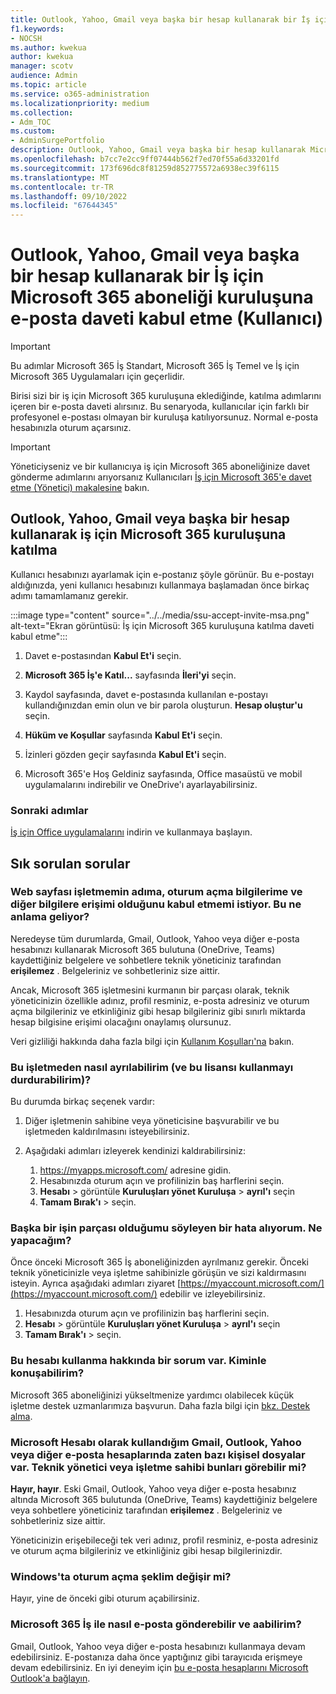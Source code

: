 ```yaml
---
title: Outlook, Yahoo, Gmail veya başka bir hesap kullanarak bir İş için Microsoft 365 aboneliği kuruluşuna e-posta daveti kabul etme (Kullanıcı)
f1.keywords:
- NOCSH
ms.author: kwekua
author: kwekua
manager: scotv
audience: Admin
ms.topic: article
ms.service: o365-administration
ms.localizationpriority: medium
ms.collection:
- Adm_TOC
ms.custom:
- AdminSurgePortfolio
description: Outlook, Yahoo, Gmail veya başka bir hesap kullanarak Microsoft 365 İş Standart bir kuruluşa katılmak için e-posta daveti kabul edin.
ms.openlocfilehash: b7cc7e2cc9ff07444b562f7ed70f55a6d33201fd
ms.sourcegitcommit: 173f696dc8f81259d852775572a6938ec39f6115
ms.translationtype: MT
ms.contentlocale: tr-TR
ms.lasthandoff: 09/10/2022
ms.locfileid: "67644345"
---
```

# <a name="accept-an-email-invitation-to-a-microsoft-365-for-business-subscription-organization-using-an-outlook-yahoo-gmail-or-other-account-user"></a>Outlook, Yahoo, Gmail veya başka bir hesap kullanarak bir İş için Microsoft 365 aboneliği kuruluşuna e-posta daveti kabul etme (Kullanıcı)

> [!IMPORTANT]
> Bu adımlar Microsoft 365 İş Standart, Microsoft 365 İş Temel ve İş için Microsoft 365 Uygulamaları için geçerlidir.

Birisi sizi bir iş için Microsoft 365 kuruluşuna eklediğinde, katılma adımlarını içeren bir e-posta daveti alırsınız. Bu senaryoda, kullanıcılar için farklı bir profesyonel e-postası olmayan bir kuruluşa katılıyorsunuz. Normal e-posta hesabınızla oturum açarsınız.

> [!IMPORTANT]
> Yöneticiyseniz ve bir kullanıcıya iş için Microsoft 365 aboneliğinize davet gönderme adımlarını arıyorsanız Kullanıcıları [İş için Microsoft 365'e davet etme (Yönetici) makalesine](admin-invite-business-standard.md) bakın.

## <a name="join-a-microsoft-365-for-business-organization-using-an-outlook-yahoo-gmail-or-other-account"></a>Outlook, Yahoo, Gmail veya başka bir hesap kullanarak iş için Microsoft 365 kuruluşuna katılma

Kullanıcı hesabınızı ayarlamak için e-postanız şöyle görünür. Bu e-postayı aldığınızda, yeni kullanıcı hesabınızı kullanmaya başlamadan önce birkaç adımı tamamlamanız gerekir.

:::image type="content" source="../../media/ssu-accept-invite-msa.png" alt-text="Ekran görüntüsü: İş için Microsoft 365 kuruluşuna katılma daveti kabul etme":::

1. Davet e-postasından **Kabul Et'i** seçin.

2. **Microsoft 365 İş'e Katıl...** sayfasında **İleri'yi** seçin.

3. Kaydol sayfasında, davet e-postasında kullanılan e-postayı kullandığınızdan emin olun ve bir parola oluşturun. **Hesap oluştur'u** seçin.

4. **Hüküm ve Koşullar** sayfasında **Kabul Et'i** seçin.

5. İzinleri gözden geçir sayfasında **Kabul Et'i** seçin.

6. Microsoft 365'e Hoş Geldiniz sayfasında, Office masaüstü ve mobil uygulamalarını indirebilir ve OneDrive'ı ayarlayabilirsiniz.

### <a name="next-steps"></a>Sonraki adımlar

[İş için Office uygulamalarını](https://support.microsoft.com/office/install-office-apps-from-office-365-dcf2d841-dac7-455b-9a77-fc8f7ee92702) indirin ve kullanmaya başlayın.

## <a name="frequently-asked-questions"></a>Sık sorulan sorular

### <a name="the-webpage-is-asking-me-to-agree-that-my-business-has-access-to-my-name-sign-in-and-other-information--what-does-that-mean"></a>Web sayfası işletmemin adıma, oturum açma bilgilerime ve diğer bilgilere erişimi olduğunu kabul etmemi istiyor. Bu ne anlama geliyor?

Neredeyse tüm durumlarda, Gmail, Outlook, Yahoo veya diğer e-posta hesabınızı kullanarak Microsoft 365 bulutuna (OneDrive, Teams) kaydettiğiniz belgelere ve sohbetlere teknik yöneticiniz tarafından **erişilemez** . Belgeleriniz ve sohbetleriniz size aittir.

Ancak, Microsoft 365 işletmesini kurmanın bir parçası olarak, teknik yöneticinizin özellikle adınız, profil resminiz, e-posta adresiniz ve oturum açma bilgileriniz ve etkinliğiniz gibi hesap bilgileriniz gibi sınırlı miktarda hesap bilgisine erişimi olacağını onaylamış olursunuz.

Veri gizliliği hakkında daha fazla bilgi için [Kullanım Koşulları'na](https://ssu.office.com/terms/en-US/smb_eula.txt) bakın.

### <a name="how-can-i-leave-this-business-and-stop-using-this-license"></a>Bu işletmeden nasıl ayrılabilirim (ve bu lisansı kullanmayı durdurabilirim)?

Bu durumda birkaç seçenek vardır:  

1. Diğer işletmenin sahibine veya yöneticisine başvurabilir ve bu işletmeden kaldırılmasını isteyebilirsiniz.

2. Aşağıdaki adımları izleyerek kendinizi kaldırabilirsiniz:

    1. https://myapps.microsoft.com/ adresine gidin.
    2. Hesabınızda oturum açın ve profilinizin baş harflerini seçin.
    3. **Hesabı** >  görüntüle **Kuruluşları yönet Kuruluşa** > **ayrıl'ı** seçin
    4. **Tamam Bırak'ı** >  seçin.

### <a name="im-getting-an-error-saying-im-part-of-another-business--what-do-i-do"></a>Başka bir işin parçası olduğumu söyleyen bir hata alıyorum.  Ne yapacağım?

Önce önceki Microsoft 365 İş aboneliğinizden ayrılmanız gerekir. Önceki teknik yöneticinizle veya işletme sahibinizle görüşün ve sizi kaldırmasını isteyin. Ayrıca aşağıdaki adımları ziyaret [https://myaccount.microsoft.com/](https://myaccount.microsoft.com/) edebilir ve izleyebilirsiniz.

1. Hesabınızda oturum açın ve profilinizin baş harflerini seçin.
2. **Hesabı** >  görüntüle **Kuruluşları yönet Kuruluşa** > **ayrıl'ı** seçin
3. **Tamam Bırak'ı** >  seçin.

### <a name="i-have-a-question-about-using-this-account-who-can-i-talk-to"></a>Bu hesabı kullanma hakkında bir sorum var. Kiminle konuşabilirim?

Microsoft 365 aboneliğinizi yükseltmenize yardımcı olabilecek küçük işletme destek uzmanlarımıza başvurun. Daha fazla bilgi için [bkz. Destek alma](../get-help-support.md).

### <a name="the-gmail-outlook-yahoo-or-other-email-account-that-im-using-as-a-microsoft-account-already-has-some-personal-files-in-it-can-the-technical-administrator-or-business-owner-see-these"></a>Microsoft Hesabı olarak kullandığım Gmail, Outlook, Yahoo veya diğer e-posta hesaplarında zaten bazı kişisel dosyalar var. Teknik yönetici veya işletme sahibi bunları görebilir mi?

**Hayır, hayır**. Eski Gmail, Outlook, Yahoo veya diğer e-posta hesabınız altında Microsoft 365 bulutunda (OneDrive, Teams) kaydettiğiniz belgelere veya sohbetlere yöneticiniz tarafından **erişilemez** .  Belgeleriniz ve sohbetleriniz size aittir.

Yöneticinizin erişebileceği tek veri adınız, profil resminiz, e-posta adresiniz ve oturum açma bilgileriniz ve etkinliğiniz gibi hesap bilgilerinizdir.

### <a name="does-the-way-i-login-to-windows-change"></a>Windows'ta oturum açma şeklim değişir mi?

Hayır, yine de önceki gibi oturum açabilirsiniz.

### <a name="how-can-i-send-and-receive-emails-with-microsoft-365-business"></a>Microsoft 365 İş ile nasıl e-posta gönderebilir ve aabilirim?

Gmail, Outlook, Yahoo veya diğer e-posta hesabınızı kullanmaya devam edebilirsiniz.  E-postanıza daha önce yaptığınız gibi tarayıcıda erişmeye devam edebilirsiniz. En iyi deneyim için [bu e-posta hesaplarını Microsoft Outlook'a bağlayın](https://support.microsoft.com/office/add-an-email-account-to-outlook-6e27792a-9267-4aa4-8bb6-c84ef146101b).
